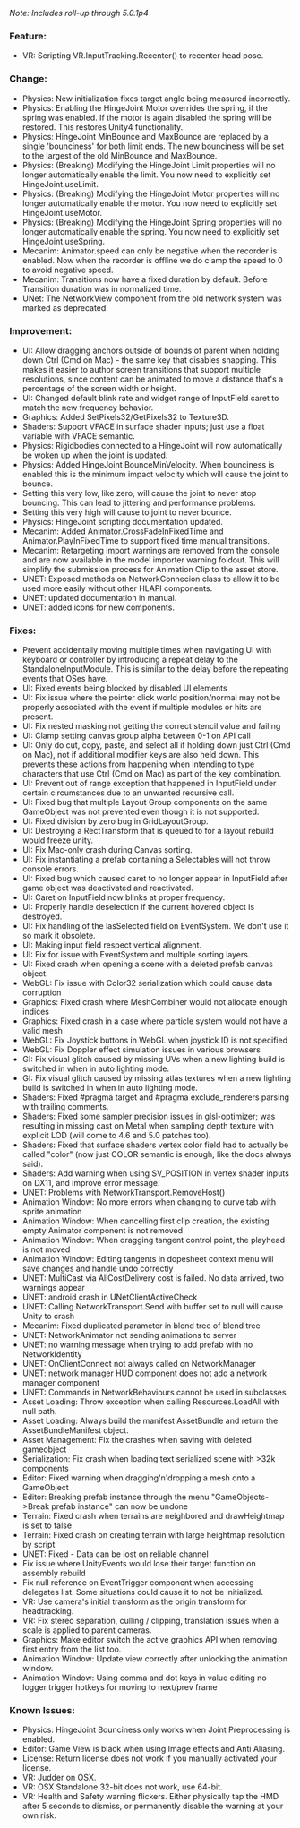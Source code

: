 _Note: Includes roll-up through 5.0.1p4_

### Feature:

*   VR: Scripting VR.InputTracking.Recenter() to recenter head pose.

### Change:

*   Physics: New initialization fixes target angle being measured incorrectly.
*   Physics: Enabling the HingeJoint Motor overrides the spring, if the spring was enabled. If the motor is again disabled the spring will be restored. This restores Unity4 functionality.
*   Physics: HingeJoint MinBounce and MaxBounce are replaced by a single 'bounciness' for both limit ends. The new bounciness will be set to the largest of the old MinBounce and MaxBounce.
*   Physics: (Breaking) Modifying the HingeJoint Limit properties will no longer automatically enable the limit. You now need to explicitly set HingeJoint.useLimit.
*   Physics: (Breaking) Modifying the HingeJoint Motor properties will no longer automatically enable the motor. You now need to explicitly set HingeJoint.useMotor.
*   Physics: (Breaking) Modifying the HingeJoint Spring properties will no longer automatically enable the spring. You now need to explicitly set HingeJoint.useSpring.
*   Mecanim: Animator.speed can only be negative when the recorder is enabled. Now when the recorder is offline we do clamp the speed to 0 to avoid negative speed.
*   Mecanim: Transitions now have a fixed duration by default. Before Transition duration was in normalized time.
*   UNet: The NetworkView component from the old network system was marked as deprecated.

### Improvement:

*   UI: Allow dragging anchors outside of bounds of parent when holding down Ctrl (Cmd on Mac) - the same key that disables snapping. This makes it easier to author screen transitions that support multiple resolutions, since content can be animated to move a distance that's a percentage of the screen width or height.
*   UI: Changed default blink rate and widget range of InputField caret to match the new frequency behavior.
*   Graphics: Added SetPixels32/GetPixels32 to Texture3D.
*   Shaders: Support VFACE in surface shader inputs; just use a float variable with VFACE semantic.
*   Physics: Rigidbodies connected to a HingeJoint will now automatically be woken up when the joint is updated.
*   Physics: Added HingeJoint BounceMinVelocity. When bounciness is enabled this is the minimum impact velocity which will cause the joint to bounce.
*   Setting this very low, like zero, will cause the joint to never stop bouncing. This can lead to jittering and performance problems.
*   Setting this very high will cause to joint to never bounce.
*   Physics: HingeJoint scripting documentation updated.
*   Mecanim: Added Animator.CrossFadeInFixedTime and Animator.PlayInFixedTime to support fixed time manual transitions.
*   Mecanim: Retargeting import warnings are removed from the console and are now available in the model importer warning foldout. This will simplify the submission process for Animation Clip to the asset store.
*   UNET: Exposed methods on NetworkConnecion class to allow it to be used more easily without other HLAPI components.
*   UNET: updated documentation in manual.
*   UNET: added icons for new components.

### Fixes:

*   Prevent accidentally moving multiple times when navigating UI with keyboard or controller by introducing a repeat delay to the StandaloneInputModule. This is similar to the delay before the repeating events that OSes have.
*   UI: Fixed events being blocked by disabled UI elements
*   UI: Fix issue where the pointer click world position/normal may not be properly associated with the event if multiple modules or hits are present.
*   UI: Fix nested masking not getting the correct stencil value and failing
*   UI: Clamp setting canvas group alpha between 0-1 on API call
*   UI: Only do cut, copy, paste, and select all if holding down just Ctrl (Cmd on Mac), not if additional modifier keys are also held down. This prevents these actions from happening when intending to type characters that use Ctrl (Cmd on Mac) as part of the key combination.
*   UI: Prevent out of range exception that happened in InputField under certain circumstances due to an unwanted recursive call.
*   UI: Fixed bug that multiple Layout Group components on the same GameObject was not prevented even though it is not supported.
*   UI: Fixed division by zero bug in GridLayoutGroup.
*   UI: Destroying a RectTransform that is queued to for a layout rebuild would freeze unity.
*   UI: Fix Mac-only crash during Canvas sorting.
*   UI: Fix instantiating a prefab containing a Selectables will not throw console errors.
*   UI: Fixed bug which caused caret to no longer appear in InputField after game object was deactivated and reactivated.
*   UI: Caret on InputField now blinks at proper frequency.
*   UI: Properly handle deselection if the current hovered object is destroyed.
*   UI: Fix handling of the lasSelected field on EventSystem. We don't use it so mark it obsolete.
*   UI: Making input field respect vertical alignment.
*   UI: Fix for issue with EventSystem and multiple sorting layers.
*   UI: Fixed crash when opening a scene with a deleted prefab canvas object.
*   WebGL: Fix issue with Color32 serialization which could cause data corruption
*   Graphics: Fixed crash where MeshCombiner would not allocate enough indices
*   Graphics: Fixed crash in a case where particle system would not have a valid mesh
*   WebGL: Fix Joystick buttons in WebGL when joystick ID is not specified
*   WebGL: Fix Doppler effect simulation issues in various browsers
*   GI: Fix visual glitch caused by missing UVs when a new lighting build is switched in when in auto lighting mode.
*   GI: Fix visual glitch caused by missing atlas textures when a new lighting build is switched in when in auto lighting mode.
*   Shaders: Fixed #pragma target and #pragma exclude\_renderers parsing with trailing comments.
*   Shaders: Fixed some sampler precision issues in glsl-optimizer; was resulting in missing cast on Metal when sampling depth texture with explicit LOD (will come to 4.6 and 5.0 patches too).
*   Shaders: Fixed that surface shaders vertex color field had to actually be called "color" (now just COLOR semantic is enough, like the docs always said).
*   Shaders: Add warning when using SV\_POSITION in vertex shader inputs on DX11, and improve error message.
*   UNET: Problems with NetworkTransport.RemoveHost()
*   Animation Window: No more errors when changing to curve tab with sprite animation
*   Animation Window: When cancelling first clip creation, the existing empty Animator component is not removed
*   Animation Window: When dragging tangent control point, the playhead is not moved
*   Animation Window: Editing tangents in dopesheet context menu will save changes and handle undo correctly
*   UNET: MultiCast via AllCostDelivery cost is failed. No data arrived, two warnings appear
*   UNET: android crash in UNetClientActiveCheck
*   UNET: Calling NetworkTransport.Send with buffer set to null will cause Unity to crash
*   Mecanim: Fixed duplicated parameter in blend tree of blend tree
*   UNET: NetworkAnimator not sending animations to server
*   UNET: no warning message when trying to add prefab with no NetworkIdentity
*   UNET: OnClientConnect not always called on NetworkManager
*   UNET: network manager HUD component does not add a network manager component
*   UNET: Commands in NetworkBehaviours cannot be used in subclasses
*   Asset Loading: Throw exception when calling Resources.LoadAll with null path.
*   Asset Loading: Always build the manifest AssetBundle and return the AssetBundleManifest object.
*   Asset Management: Fix the crashes when saving with deleted gameobject
*   Serialization: Fix crash when loading text serialized scene with >32k components
*   Editor: Fixed warning when dragging'n'dropping a mesh onto a GameObject
*   Editor: Breaking prefab instance through the menu "GameObjects->Break prefab instance" can now be undone
*   Terrain: Fixed crash when terrains are neighbored and drawHeightmap is set to false
*   Terrain: Fixed crash on creating terrain with large heightmap resolution by script
*   UNET: Fixed - Data can be lost on reliable channel
*   Fix issue where UnityEvents would lose their target function on assembly rebuild
*   Fix null reference on EventTrigger component when accessing delegates list. Some situations could cause it to not be initialized.
*   VR: Use camera's initial transform as the origin transform for headtracking.
*   VR: Fix stereo separation, culling / clipping, translation issues when a scale is applied to parent cameras.
*   Graphics: Make editor switch the active graphics API when removing first entry from the list too.
*   Animation Window: Update view correctly after unlocking the animation window.
*   Animation Window: Using comma and dot keys in value editing no logger trigger hotkeys for moving to next/prev frame

### Known Issues:

*   Physics: HingeJoint Bounciness only works when Joint Preprocessing is enabled.
*   Editor: Game View is black when using Image effects and Anti Aliasing.
*   License: Return license does not work if you manually activated your license.
*   VR: Judder on OSX.
*   VR: OSX Standalone 32-bit does not work, use 64-bit.
*   VR: Health and Safety warning flickers. Either physically tap the HMD after 5 seconds to dismiss, or permanently disable the warning at your own risk.